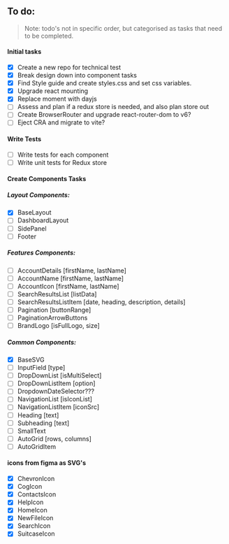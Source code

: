 ## To do:

> Note: todo's not in specific order, but categorised as tasks that need to be completed.

#### Initial tasks

- [x] Create a new repo for technical test
- [x] Break design down into component tasks
- [x] Find Style guide and create styles.css and set css variables.
- [x] Upgrade react mounting
- [x] Replace moment with dayjs
- [ ] Assess and plan if a redux store is needed, and also plan store out
- [ ] Create BrowserRouter and upgrade react-router-dom to v6?
- [ ] Eject CRA and migrate to vite?

#### Write Tests

- [ ] Write tests for each component
- [ ] Write unit tests for Redux store

#### Create Components Tasks

##### Layout Components:

- [x] BaseLayout
- [ ] DashboardLayout
- [ ] SidePanel
- [ ] Footer

##### Features Components:

- [ ] AccountDetails [firstName, lastName]
- [ ] AccountName [firstName, lastName]
- [ ] AccountIcon [firstName, lastName]
- [ ] SearchResultsList [listData]
- [ ] SearchResultsListItem [date, heading, description, details]
- [ ] Pagination [buttonRange]
- [ ] PaginationArrowButtons
- [ ] BrandLogo [isFullLogo, size]

##### Common Components:

- [x] BaseSVG
- [ ] InputField [type]
- [ ] DropDownList [isMultiSelect]
- [ ] DropDownListItem [option]
- [ ] DropdownDateSelector???
- [ ] NavigationList [isIconList]
- [ ] NavigationListItem [iconSrc]
- [ ] Heading [text]
- [ ] Subheading [text]
- [ ] SmallText
- [ ] AutoGrid [rows, columns]
- [ ] AutoGridItem

#### icons from figma as SVG's

- [x] ChevronIcon
- [x] CogIcon
- [x] ContactsIcon
- [x] HelpIcon
- [x] HomeIcon
- [x] NewFileIcon
- [x] SearchIcon
- [x] SuitcaseIcon
